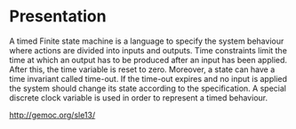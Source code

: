 # Presentation
A timed Finite state machine is a language to specify the system behaviour where actions are divided into inputs and outputs. Time constraints limit the time at which an output has to be produced after an input has been applied. After this, the time variable is reset to zero. Moreover, a state can have a time invariant called time-out. If the time-out expires and no input is applied the system should change its state according to the specification. A special discrete clock variable is used in order to represent a timed behaviour.


http://gemoc.org/sle13/
